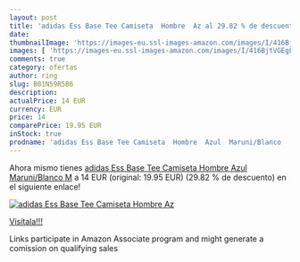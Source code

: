 ```yaml
---
layout: post
title: 'adidas Ess Base Tee Camiseta  Hombre  Az al 29.82 % de descuento'
date: 
thumbnailImage: 'https://images-eu.ssl-images-amazon.com/images/I/416BjtVGEgL._SL200_.jpg'
images: [ 'https://images-eu.ssl-images-amazon.com/images/I/416BjtVGEgL._SL200_.jpg' ]
comments: true
category: ofertas
author: ring
slug: B01N59R5B6
description:
actualPrice: 14 EUR
currency: EUR
price: 14
comparePrice: 19.95 EUR
inStock: true
prodname: 'adidas Ess Base Tee Camiseta  Hombre  Azul  Maruni/Blanco   M'
---
```


Ahora mismo tienes [adidas Ess Base Tee Camiseta  Hombre  Azul  Maruni/Blanco   M](https://www.amazon.es/dp/B01N59R5B6/?tag=tolees-21) a 14 EUR (original: 19.95 EUR) (29.82 %  de descuento) en el siguiente enlace!

[![adidas Ess Base Tee Camiseta  Hombre  Az](https://images-eu.ssl-images-amazon.com/images/I/416BjtVGEgL._SL200_.jpg)](https://www.amazon.es/dp/B01N59R5B6/?tag=tolees-21)

[Visítala!!!](https://www.amazon.es/dp/B01N59R5B6/?tag=tolees-21)

Links participate in Amazon Associate program and might generate a comission on qualifying sales
